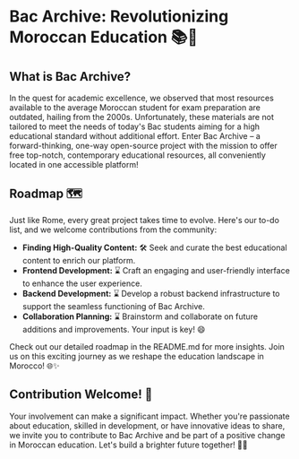 # Bac Archive: Revolutionizing Moroccan Education 📚🚀

## What is Bac Archive?

In the quest for academic excellence, we observed that most resources available to the average Moroccan student for exam preparation are outdated, hailing from the 2000s. Unfortunately, these materials are not tailored to meet the needs of today's Bac students aiming for a high educational standard without additional effort. Enter Bac Archive – a forward-thinking, one-way open-source project with the mission to offer free top-notch, contemporary educational resources, all conveniently located in one accessible platform!

## Roadmap 🗺️

Just like Rome, every great project takes time to evolve. Here's our to-do list, and we welcome contributions from the community:

- **Finding High-Quality Content:** 🛠️ Seek and curate the best educational content to enrich our platform.
- **Frontend Development:** ⌛ Craft an engaging and user-friendly interface to enhance the user experience.
- **Backend Development:** ⌛ Develop a robust backend infrastructure to support the seamless functioning of Bac Archive.
- **Collaboration Planning:** ⌛ Brainstorm and collaborate on future additions and improvements. Your input is key! 😄

Check out our detailed roadmap in the README.md for more insights. Join us on this exciting journey as we reshape the education landscape in Morocco! 🌐✨

## Contribution Welcome! 🤝

Your involvement can make a significant impact. Whether you're passionate about education, skilled in development, or have innovative ideas to share, we invite you to contribute to Bac Archive and be part of a positive change in Moroccan education. Let's build a brighter future together! 🚀📖
